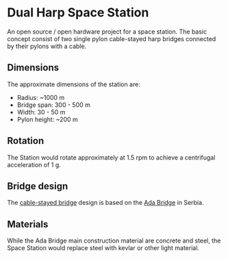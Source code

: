# Dual Harp Space Station

An open source / open hardware project for a space station. The basic concept consist of two single pylon cable-stayed harp bridges connected by their pylons with a cable.

## Dimensions

The approximate dimensions of the station are:

* Radius: ~1000 m
* Bridge span: 300 - 500 m
* Width: 30 - 50 m
* Pylon height: ~200 m

## Rotation

The Station would rotate approximately at 1.5 rpm to achieve a centrifugal acceleration of 1 g.

## Bridge design

The [cable-stayed bridge](https://en.wikipedia.org/wiki/Cable-stayed_bridge) design is based on the [Ada Bridge](https://en.wikipedia.org/wiki/Ada_Bridge) in Serbia.

## Materials

While the Ada Bridge main construction material are concrete and steel, the Space Station would replace steel with kevlar or other light material.
